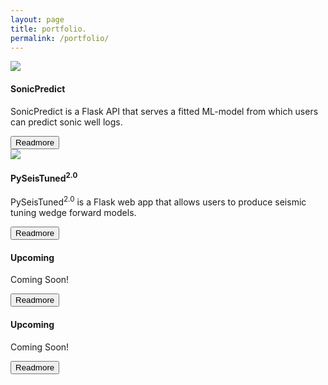 ```yaml
---
layout: page
title: portfolio.
permalink: /portfolio/
---
```


<div class="grid-container">
	<div class="card">
		<div class="bg-img">
			<a href="https://sonicpredict.com" target="_blank">
				<img src="{{site.url}}/assets/img/residual_plot_300x180.png">
			</a>
		</div>
		<div class="card-separator"></div>
		<div class="content">
			<h4>SonicPredict</h4>
			<p>
				SonicPredict is a Flask API that serves a fitted ML-model from which users can predict sonic well logs.
			</p>
			<button>Readmore</button>
		</div>
	</div>
	<div class="card">
		<div class="bg-img">
			<a href="https://pyseistuned.com" target="_blank">
				<img src="{{site.url}}/assets/img/fpst2_home.png">
			</a>
		</div>
		<div class="card-separator"></div>
		<div class="content">
			<h4>PySeisTuned<sup>2.0</sup></h4>
			<p>
				PySeisTuned<sup>2.0</sup> is a Flask web app that allows users to produce seismic tuning wedge forward models.
			</p>
			<button>Readmore</button>
		</div>
	</div>
	<div class="card">
		<div class="bg-img">
		</div>
		<div class="card-separator"></div>
		<div class="content">
			<h4>Upcoming</h4>
			<p>
				Coming Soon!
			</p>
			<button>Readmore</button>
		</div>
	</div>
	<div class="card">
		<div class="bg-img">
		</div>
		<div class="card-separator"></div>
		<div class="content">
			<h4>Upcoming</h4>
			<p>
				Coming Soon!
			</p>
			<button>Readmore</button>
		</div>
	</div>
</div>